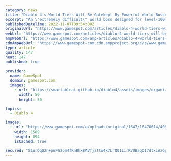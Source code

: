 ```yaml
---
category: news
title: "Diablo 4's World Tiers Will Be Gatekept By Powerful World Bosses"
excerpt: "An \"extremely difficult\" world boss designed for level-100 characters awaits players at the end of Diablo IV's endgame."
publishedDateTime: 2022-11-07T09:54:00Z
originalUrl: "https://www.gamespot.com/articles/diablo-4-world-tiers-will-be-gatekept-by-powerful-world-bosses/1100-6508965/"
webUrl: "https://www.gamespot.com/articles/diablo-4-world-tiers-will-be-gatekept-by-powerful-world-bosses/1100-6508965/"
ampWebUrl: "https://www.gamespot.com/amp-articles/diablo-4-world-tiers-will-be-gatekept-by-powerful-world-bosses/1100-6508965/"
cdnAmpWebUrl: "https://www-gamespot-com.cdn.ampproject.org/c/s/www.gamespot.com/amp-articles/diablo-4-world-tiers-will-be-gatekept-by-powerful-world-bosses/1100-6508965/"
type: article
quality: 147
heat: 147
published: true

provider:
  name: GameSpot
  domain: gamespot.com
  images:
    - url: "https://smartableai.github.io/diablo4/assets/images/organizations/gamespot.com-50x50.jpg"
      width: 50
      height: 50

topics:
  - Diablo 4

images:
  - url: "https://www.gamespot.com/a/uploads/original/1647/16470614/4059580-diablo4worldtiersexplained.jpg"
    width: 1589
    height: 894
    isCached: true

secured: "S1urQqQ2h+puFG2om4fKnBhxBAVfjzttw4k7LrQ01LirRVUBaqQI7dtxiAzGpTKTYwYe7uiC9b4cPw/0vvRd1GAK9cg2YkgRZ4YZpDyIklSbR5Yz8LtASG8c8N0InSv9x+ODvbJnWANkwkPIUFzAPvfTu79dA6/WspbtiZjpfaNKreUZMTjnna8I9v08lk+6Ce3fycgIo7JwOs+Q7W5kugkI+FmD8GO3mf3BDdbWsZHcEnA5i7iZO89y+Jr/W2OUPRHdEAnu5LKSIEcp0rkQAbl+zeKhbChQ1gE3Q3WvfhA2hFO3Ea3N7nN8HslYwX7xgXRk7EvsB0RRuYq4+BkGDmXglAY9oiC0To8aULYBwvg=;Y1Fs3ZSIUzadqVMqfr2a2A=="
---
```


